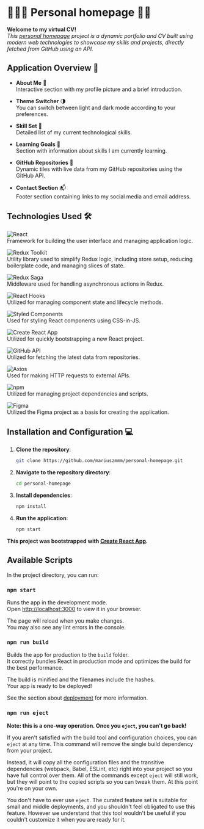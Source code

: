 # 🙋🏻‍♂️ Personal homepage 🚀🌟

**Welcome to my virtual CV!**  
_This [personal homepage](https://myprojects.pl/) project is a dynamic portfolio and CV built using modern web technologies to showcase my skills and projects, directly fetched from GitHub using an API._

## Application Overview 👀

- **About Me** 📸  
  Interactive section with my profile picture and a brief introduction.

- **Theme Switcher** 🌗  
  You can switch between light and dark mode according to your preferences.

- **Skill Set** 💼  
  Detailed list of my current technological skills.

- **Learning Goals** 🎯  
  Section with information about skills I am currently learning.

- **GitHub Repositories** 📂  
  Dynamic tiles with live data from my GitHub repositories using the GitHub API.

- **Contact Section** 📬  
  Footer section containing links to my social media and email address.

## Technologies Used 🛠️

![React](https://img.shields.io/badge/React-61DAFB?logo=react&labelColor=353535)  
Framework for building the user interface and managing application logic.

![Redux Toolkit](<https://img.shields.io/badge/Redux_(_toolkit_)-75D67E?logo=redux&labelColor=353535&logoColor=75D67E>)  
Utility library used to simplify Redux logic, including store setup, reducing boilerplate code, and managing slices of state.

![Redux Saga](https://img.shields.io/badge/Redux_Saga-75D67E?logo=reduxsaga&labelColor=353535&logoColor=75D67E)  
Middleware used for handling asynchronous actions in Redux.

![React Hooks](<https://img.shields.io/badge/React_(_hooks_)-61DAFB?logo=react&labelColor=353535>)  
Utilized for managing component state and lifecycle methods.

![Styled Components](https://img.shields.io/badge/Styled%20Components-DB7093?logo=styledcomponents&labelColor=353535&logoColor=DB7093)  
Used for styling React components using CSS-in-JS.

![Create React App](https://img.shields.io/badge/Create_React_App-61DAFB?logo=create-react-app&labelColor=353535&logoColor=61DAFB)  
Utilized for quickly bootstrapping a new React project.

![GitHub API](https://img.shields.io/badge/GitHub_API-181717?logo=github&labelColor=353535)  
Utilized for fetching the latest data from repositories.

![Axios](https://img.shields.io/badge/Axios-5A29E4?logo=axios&labelColor=353535&logoColor=5A29E4)  
Used for making HTTP requests to external APIs.

![npm](https://img.shields.io/badge/npm-CB3837?logo=npm&labelColor=353535&logoColor=CB3837)  
Utilized for managing project dependencies and scripts.

![Figma](https://img.shields.io/badge/Figma-0ACF83?logo=figma&labelColor=353535&logoColor=0ACF83)  
Utilized the Figma project as a basis for creating the application.

## Installation and Configuration 💻

1. **Clone the repository**:
   ```bash
   git clone https://github.com/mariuszmmm/personal-homepage.git
   ```
2. **Navigate to the repository directory**:
   ```bash
   cd personal-homepage
   ```
3. **Install dependencies**:
   ```bash
   npm install
   ```
4. **Run the application**:
   ```bash
   npm start
   ```

**This project was bootstrapped with [Create React App](https://github.com/facebook/create-react-app).**

## Available Scripts

In the project directory, you can run:

### `npm start`

Runs the app in the development mode.\
Open [http://localhost:3000](http://localhost:3000) to view it in your browser.

The page will reload when you make changes.\
You may also see any lint errors in the console.

### `npm run build`

Builds the app for production to the `build` folder.\
It correctly bundles React in production mode and optimizes the build for the best performance.

The build is minified and the filenames include the hashes.\
Your app is ready to be deployed!

See the section about [deployment](https://facebook.github.io/create-react-app/docs/deployment) for more information.

### `npm run eject`

**Note: this is a one-way operation. Once you `eject`, you can't go back!**

If you aren't satisfied with the build tool and configuration choices, you can `eject` at any time. This command will remove the single build dependency from your project.

Instead, it will copy all the configuration files and the transitive dependencies (webpack, Babel, ESLint, etc) right into your project so you have full control over them. All of the commands except `eject` will still work, but they will point to the copied scripts so you can tweak them. At this point you're on your own.

You don't have to ever use `eject`. The curated feature set is suitable for small and middle deployments, and you shouldn't feel obligated to use this feature. However we understand that this tool wouldn't be useful if you couldn't customize it when you are ready for it.
